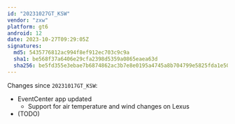 ```yaml
---
id: "20231027GT_KSW"
vendor: "zxw"
platform: gt6
android: 12
date: 2023-10-27T09:29:05Z
signatures:
  md5: 5435776812ac994f8ef912ec703c9c9a
  sha1: be568f37a6406e29cfa2398d5359a0865eaea63d
  sha256: be5fd355e3ebae7b6874862ac3b7e8e0195a4745a8b704799e5825fda1e5002d
---
```

Changes since `20231017GT_KSW`:
- EventCenter app updated
  - Support for air temperature and wind changes on Lexus
- (TODO)